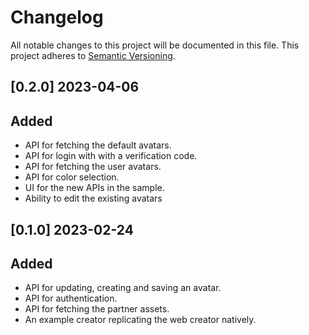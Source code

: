 # Changelog

All notable changes to this project will be documented in this file.
This project adheres to [Semantic Versioning](http://semver.org/).

## [0.2.0] 2023-04-06

## Added

- API for fetching the default avatars.
- API for login with with a verification code.
- API for fetching the user avatars.
- API for color selection.
- UI for the new APIs in the sample.
- Ability to edit the existing avatars

## [0.1.0] 2023-02-24

## Added

- API for updating, creating and saving an avatar.
- API for authentication.
- API for fetching the partner assets.
- An example creator replicating the web creator natively.
